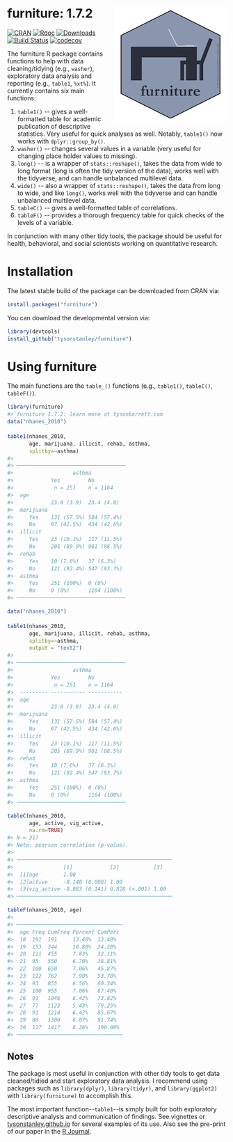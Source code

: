 
<!-- README.md is generated from README.Rmd. Please edit that file -->
furniture: 1.7.2 <img src="man/figures/furniture_hex.png" align="right" />
==========================================================================

[![CRAN](http://www.r-pkg.org/badges/version/furniture)](http://www.r-pkg.org/badges/version/furniture) [![Rdoc](http://www.rdocumentation.org/badges/version/furniture)](http://www.rdocumentation.org/packages/furniture) [![Downloads](http://cranlogs.r-pkg.org/badges/grand-total/furniture)](http://cranlogs.r-pkg.org/badges/grand-total/furniture) [![Build Status](https://travis-ci.org/TysonStanley/furniture.svg?branch=master)](https://travis-ci.org/TysonStanley/furniture) [![codecov](https://codecov.io/gh/tysonstanley/furniture/branch/master/graph/badge.svg)](https://codecov.io/gh/tysonstanley/furniture)

The furniture R package contains functions to help with data cleaning/tidying (e.g., `washer`), exploratory data analysis and reporting (e.g., `table1`, `%xt%`). It currently contains six main functions:

1.  `table1()` -- gives a well-formatted table for academic publication of descriptive statistics. Very useful for quick analyses as well. Notably, `table1()` now works with `dplyr::group_by()`.
2.  `washer()` -- changes several values in a variable (very useful for changing place holder values to missing).
3.  `long()` -- is a wrapper of `stats::reshape()`, takes the data from wide to long format (long is often the tidy version of the data), works well with the tidyverse, and can handle unbalanced multilevel data.
4.  `wide()` -- also a wrapper of `stats::reshape()`, takes the data from long to wide, and like `long()`, works well with the tidyverse and can handle unbalanced multilevel data.
5.  `tableC()` -- gives a well-formatted table of correlations.
6.  `tableF()` -- provides a thorough frequency table for quick checks of the levels of a variable.

In conjunction with many other tidy tools, the package should be useful for health, behavioral, and social scientists working on quantitative research.

Installation
============

The latest stable build of the package can be downloaded from CRAN via:

``` r
install.packages("furniture")
```

You can download the developmental version via:

``` r
library(devtools)
install_github("tysonstanley/furniture")
```

Using furniture
===============

The main functions are the `table_()` functions (e.g., `table1()`, `tableC()`, `tableF()`).

``` r
library(furniture)
#> furniture 1.7.2: learn more at tysonbarrett.com
data("nhanes_2010")

table1(nhanes_2010,
       age, marijuana, illicit, rehab, asthma,
       splitby=~asthma)
#> 
#> ───────────────────────────────────
#>                   asthma 
#>            Yes         No         
#>             n = 251    n = 1164   
#>  age                              
#>            23.0 (3.9)  23.4 (4.0) 
#>  marijuana                        
#>     Yes    131 (57.5%) 584 (57.4%)
#>     No     97 (42.5%)  434 (42.6%)
#>  illicit                          
#>     Yes    23 (10.1%)  117 (11.5%)
#>     No     205 (89.9%) 901 (88.5%)
#>  rehab                            
#>     Yes    10 (7.6%)   37 (6.3%)  
#>     No     121 (92.4%) 547 (93.7%)
#>  asthma                           
#>     Yes    251 (100%)  0 (0%)     
#>     No     0 (0%)      1164 (100%)
#> ───────────────────────────────────
```

``` r
data("nhanes_2010")

table1(nhanes_2010,
       age, marijuana, illicit, rehab, asthma,
       splitby=~asthma, 
       output = "text2")
#> 
#> ───────────────────────────────────
#>                   asthma 
#>            Yes         No         
#>             n = 251    n = 1164   
#>  --------- ----------- -----------
#>  age                              
#>            23.0 (3.9)  23.4 (4.0) 
#>  marijuana                        
#>     Yes    131 (57.5%) 584 (57.4%)
#>     No     97 (42.5%)  434 (42.6%)
#>  illicit                          
#>     Yes    23 (10.1%)  117 (11.5%)
#>     No     205 (89.9%) 901 (88.5%)
#>  rehab                            
#>     Yes    10 (7.6%)   37 (6.3%)  
#>     No     121 (92.4%) 547 (93.7%)
#>  asthma                           
#>     Yes    251 (100%)  0 (0%)     
#>     No     0 (0%)      1164 (100%)
#> ───────────────────────────────────
```

``` r
tableC(nhanes_2010, 
       age, active, vig_active, 
       na.rm=TRUE)
#> N = 317
#> Note: pearson correlation (p-value).
#> 
#> ──────────────────────────────────────────────────
#>                [1]            [2]           [3]  
#>  [1]age        1.00                              
#>  [2]active     -0.148 (0.008) 1.00               
#>  [3]vig_active -0.083 (0.141) 0.828 (<.001) 1.00 
#> ──────────────────────────────────────────────────
```

``` r
tableF(nhanes_2010, age)
#> 
#> ──────────────────────────────────
#>  age Freq CumFreq Percent CumPerc
#>  18  191  191     13.48%  13.48% 
#>  19  153  344     10.80%  24.28% 
#>  20  111  455     7.83%   32.11% 
#>  21  95   550     6.70%   38.81% 
#>  22  100  650     7.06%   45.87% 
#>  23  112  762     7.90%   53.78% 
#>  24  93   855     6.56%   60.34% 
#>  25  100  955     7.06%   67.40% 
#>  26  91   1046    6.42%   73.82% 
#>  27  77   1123    5.43%   79.25% 
#>  28  91   1214    6.42%   85.67% 
#>  29  86   1300    6.07%   91.74% 
#>  30  117  1417    8.26%   100.00%
#> ──────────────────────────────────
```

Notes
-----

The package is most useful in conjunction with other tidy tools to get data cleaned/tidied and start exploratory data analysis. I recommend using packages such as `library(dplyr)`, `library(tidyr)`, and `library(ggplot2)` with `library(furniture)` to accomplish this.

The most important function--`table1`--is simply built for both exploratory descriptive analysis and communication of findings. See vignettes or [tysonstanley.github.io](https://tysonstanley.github.io/) for several examples of its use. Also see the pre-print of our paper in the [R Journal](https://journal.r-project.org/archive/2017/RJ-2017-037/RJ-2017-037.pdf).
